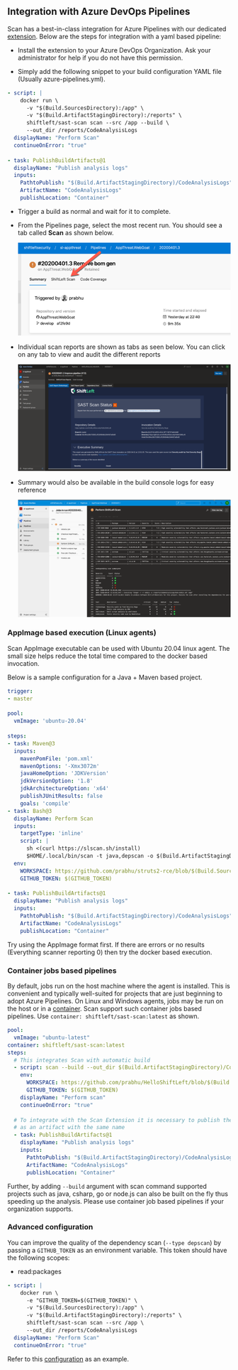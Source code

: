 ## Integration with Azure DevOps Pipelines

Scan has a best-in-class integration for Azure Pipelines with our dedicated [extension](https://marketplace.visualstudio.com/items?itemName=shiftleftsecurity.sl-scan-results). Below are the steps for integration with a yaml based pipeline:

- Install the extension to your Azure DevOps Organization. Ask your administrator for help if you do not have this permission.

- Simply add the following snippet to your build configuration YAML file (Usually azure-pipelines.yml).

```yaml
- script: |
    docker run \
      -v "$(Build.SourcesDirectory):/app" \
      -v "$(Build.ArtifactStagingDirectory):/reports" \
      shiftleft/sast-scan scan --src /app --build \
      --out_dir /reports/CodeAnalysisLogs
  displayName: "Perform Scan"
  continueOnError: "true"

- task: PublishBuildArtifacts@1
  displayName: "Publish analysis logs"
  inputs:
    PathtoPublish: "$(Build.ArtifactStagingDirectory)/CodeAnalysisLogs"
    ArtifactName: "CodeAnalysisLogs"
    publishLocation: "Container"
```

- Trigger a build as normal and wait for it to complete.

- From the Pipelines page, select the most recent run. You should see a tab called **Scan** as shown below.

   ![Scan Tab](img/scan-tab.png)

- Individual scan reports are shown as tabs as seen below. You can click on any tab to view and audit the different reports

   ![Reports](img/scan-report.png)

- Summary would also be available in the build console logs for easy reference

   ![Console logs](img/build-log-summary.png)

### AppImage based execution (Linux agents)

Scan AppImage executable can be used with Ubuntu 20.04 linux agent. The small size helps reduce the total time compared to the docker based invocation.

Below is a sample configuration for a Java + Maven based project.

```yaml
trigger:
- master

pool:
  vmImage: 'ubuntu-20.04'

steps:
- task: Maven@3
  inputs:
    mavenPomFile: 'pom.xml'
    mavenOptions: '-Xmx3072m'
    javaHomeOption: 'JDKVersion'
    jdkVersionOption: '1.8'
    jdkArchitectureOption: 'x64'
    publishJUnitResults: false
    goals: 'compile'
- task: Bash@3
  displayName: Perform Scan
  inputs:
    targetType: 'inline'
    script: |
      sh <(curl https://slscan.sh/install)
      $HOME/.local/bin/scan -t java,depscan -o $(Build.ArtifactStagingDirectory)/CodeAnalysisLogs
  env:
    WORKSPACE: https://github.com/prabhu/struts2-rce/blob/$(Build.SourceVersion)
    GITHUB_TOKEN: $(GITHUB_TOKEN)

- task: PublishBuildArtifacts@1
  displayName: "Publish analysis logs"
  inputs:
    PathtoPublish: "$(Build.ArtifactStagingDirectory)/CodeAnalysisLogs"
    ArtifactName: "CodeAnalysisLogs"
    publishLocation: "Container"
```

Try using the AppImage format first. If there are errors or no results (Everything scanner reporting 0) then try the docker based execution.

### Container jobs based pipelines

By default, jobs run on the host machine where the agent is installed. This is convenient and typically well-suited for projects that are just beginning to adopt Azure Pipelines. On Linux and Windows agents, jobs may be run on the host or in a [container](https://docs.microsoft.com/en-us/azure/devops/pipelines/process/container-phases?view=azure-devops). Scan support such container jobs based pipelines. Use `container: shiftleft/sast-scan:latest` as shown.

```yaml
pool:
  vmImage: "ubuntu-latest"
container: shiftleft/sast-scan:latest
steps:
  # This integrates Scan with automatic build
  - script: scan --build --out_dir $(Build.ArtifactStagingDirectory)/CodeAnalysisLogs
    env:
      WORKSPACE: https://github.com/prabhu/HelloShiftLeft/blob/$(Build.SourceVersion)
      GITHUB_TOKEN: $(GITHUB_TOKEN)
    displayName: "Perform scan"
    continueOnError: "true"

  # To integrate with the Scan Extension it is necessary to publish the CodeAnalysisLogs folder
  # as an artifact with the same name
  - task: PublishBuildArtifacts@1
    displayName: "Publish analysis logs"
    inputs:
      PathtoPublish: "$(Build.ArtifactStagingDirectory)/CodeAnalysisLogs"
      ArtifactName: "CodeAnalysisLogs"
      publishLocation: "Container"
```

Further, by adding `--build` argument with scan command supported projects such as java, csharp, go or node.js can also be built on the fly thus speeding up the analysis. Please use container job based pipelines if your organization supports.

### Advanced configuration

You can improve the quality of the dependency scan (`--type depscan`) by passing a `GITHUB_TOKEN` as an environment variable. This token should have the following scopes:

- read:packages

```yaml
- script: |
    docker run \
      -e "GITHUB_TOKEN=$(GITHUB_TOKEN)" \
      -v "$(Build.SourcesDirectory):/app" \
      -v "$(Build.ArtifactStagingDirectory):/reports" \
      shiftleft/sast-scan scan --src /app \
      --out_dir /reports/CodeAnalysisLogs
  displayName: "Perform Scan"
  continueOnError: "true"
```

Refer to this [configuration](https://github.com/AppThreat/WebGoat/blob/develop/azure-pipelines-sl.yml) as an example.
